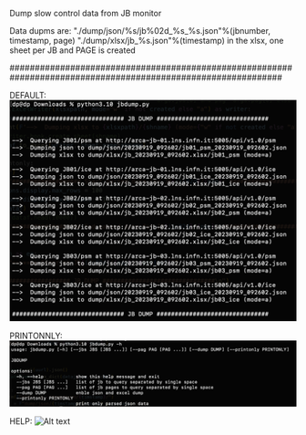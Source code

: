 Dump slow control data from JB monitor

Data dupms are:
"./dump/json/%s/jb%02d_%s_%s.json"%(jbnumber, timestamp, page)
"./dump/xlsx/jb_%s.json"%(timestamp)
in the xlsx, one sheet per JB and PAGE is created

##############################################################################################################

DEFAULT:
![Alt text](default.png)

PRINTONNLY:
![Alt text](help.png)

HELP:
![Alt text](printonyl.png)
